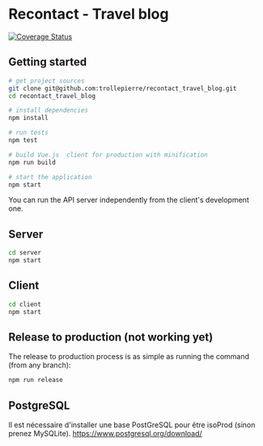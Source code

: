# Recontact - Travel blog

[![Coverage Status](https://coveralls.io/repos/github/trollepierre/recontact_travel_blog/badge.svg)](https://coveralls.io/github/trollepierre/recontact_travel_blog)

## Getting started

```bash
# get project sources
git clone git@github.com:trollepierre/recontact_travel_blog.git
cd recontact_travel_blog

# install dependencies
npm install

# run tests
npm test

# build Vue.js  client for production with minification
npm run build

# start the application
npm start
```

You can run the API server independently from the client's development one.

## Server

```bash
cd server
npm start
```

## Client

```bash
cd client
npm start
```

## Release to production (not working yet)

The release to production process is as simple as running the command (from any branch):

```bash
npm run release
```

## PostgreSQL

Il est nécessaire d'installer une base PostGreSQL pour être isoProd (sinon prenez MySQLite).
https://www.postgresql.org/download/
